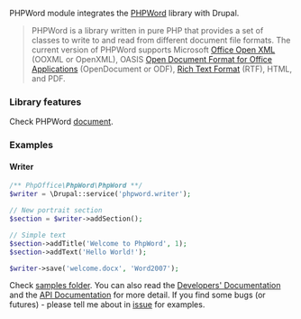 PHPWord module integrates the [PHPWord](https://github.com/PHPOffice/PHPWord) library with Drupal.

> PHPWord is a library written in pure PHP that provides a set of classes to write to and read from different document file formats. The current version of PHPWord supports Microsoft [Office Open XML](http://en.wikipedia.org/wiki/Office_Open_XML) (OOXML or OpenXML), OASIS [Open Document Format for Office Applications](http://en.wikipedia.org/wiki/OpenDocument) (OpenDocument or ODF), [Rich Text Format](http://en.wikipedia.org/wiki/Rich_Text_Format) (RTF), HTML, and PDF.

### Library features
Check PHPWord [document](https://github.com/PHPOffice/PHPWord#features).

### Examples

#### Writer
```php
/** PhpOffice\PhpWord\PhpWord **/
$writer = \Drupal::service('phpword.writer');

// New portrait section
$section = $writer->addSection();

// Simple text
$section->addTitle('Welcome to PhpWord', 1);
$section->addText('Hello World!');

$writer->save('welcome.docx', 'Word2007');
```

Check [samples folder](https://github.com/PHPOffice/PHPWord/blob/develop/samples). You can also read the [Developers' Documentation](http://phpword.readthedocs.io/en/latest/) and the [API Documentation](http://phpoffice.github.io/PHPWord/docs/master/) for more detail. If you find some bugs (or futures) - please tell me about in [issue](https://www.drupal.org/node/add/project-issue/phpword) for examples.
